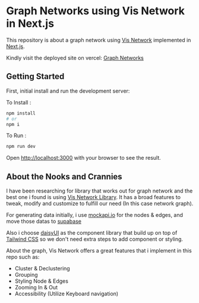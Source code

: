 <!-- This is a [Next.js](https://nextjs.org) project bootstrapped with [`create-next-app`](https://nextjs.org/docs/app/api-reference/cli/create-next-app). -->

# Graph Networks using Vis Network in Next.js

This repository is about a graph network using [Vis Network](https://visjs.github.io/vis-network/docs/network/) implemented in [Next.js](https://nextjs.org/).

Kindly visit the deployed site on vercel: [Graph Networks](https://next-graph-network.vercel.app/graph)

## Getting Started

First, initial install and run the development server:

To Install : 
```bash
npm install
# or
npm i
```
To Run :
```bash
npm run dev
```
Open [http://localhost:3000](http://localhost:3000) with your browser to see the result.

## About the Nooks and Crannies

I have been researching for library that works out for graph network and the best one i found is using [Vis Network Library](https://visjs.github.io/vis-network/docs/network/). It has a broad features to tweak, modify and customize to fulfill our need (In this case network graph).

For generating data initially, i use [mockapi.io](https://mockapi.io/) for the nodes & edges, and move those datas to [supabase](https://supabase.com/)

Also i choose [daisyUI](https://daisyui.com/) as the component library that build up on top of [Tailwind CSS](https://tailwindcss.com/) so we don't need extra steps to add component or styling.

About the graph, Vis Network offers a great features that i implement in this repo such as:

- Cluster & Declustering
- Grouping
- Styling Node & Edges
- Zooming In & Out
- Accessibility (Utilize Keyboard navigation)


